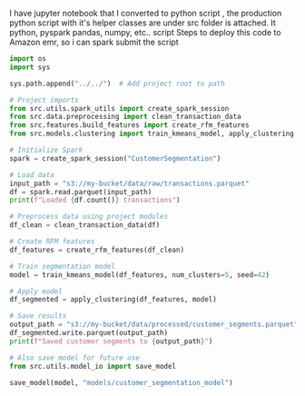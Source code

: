 I have jupyter notebook that I converted to python script , the production python script with it's helper classes are
under src folder is attached. It python, pyspark pandas, numpy, etc.. script
Steps to deploy this code to Amazon emr, so i can spark submit the script

```python
import os
import sys

sys.path.append("../../")  # Add project root to path

# Project imports
from src.utils.spark_utils import create_spark_session
from src.data.preprocessing import clean_transaction_data
from src.features.build_features import create_rfm_features
from src.models.clustering import train_kmeans_model, apply_clustering

# Initialize Spark
spark = create_spark_session("CustomerSegmentation")

# Load data
input_path = "s3://my-bucket/data/raw/transactions.parquet"
df = spark.read.parquet(input_path)
print(f"Loaded {df.count()} transactions")

# Preprocess data using project modules
df_clean = clean_transaction_data(df)

# Create RFM features
df_features = create_rfm_features(df_clean)

# Train segmentation model
model = train_kmeans_model(df_features, num_clusters=5, seed=42)

# Apply model
df_segmented = apply_clustering(df_features, model)

# Save results
output_path = "s3://my-bucket/data/processed/customer_segments.parquet"
df_segmented.write.parquet(output_path)
print(f"Saved customer segments to {output_path}")

# Also save model for future use
from src.utils.model_io import save_model

save_model(model, "models/customer_segmentation_model")
```